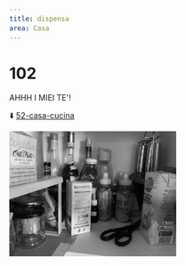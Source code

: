 ```yaml
---
title: dispensa
area: Casa
---
```

# 102
AHHH I MIEI TE'!

⬇️ [52-casa-cucina](52-casa-cucina.md)

![foto_85](../_assets/preview/foto_85.jpg)